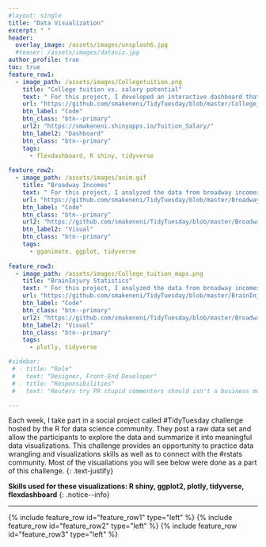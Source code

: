 ```yaml
---
#layout: single
title: "Data Visualization"
excerpt: " "
header:
  overlay_image: /assets/images/unsplash6.jpg
  #teaser: /assets/images/dataviz.jpg
author_profile: true  
toc: true  
feature_row1:
  - image_path: /assets/images/Collegetuition.png
    title: "College tuition vs. salary potential"
    text: " For this project, I developed an interactive dashboard that allows the users to visualize college fees and salary potential by state in the United States"
    url: "https://github.com/smakeneni/TidyTuesday/blob/master/College_tuition_03_011/Tuition_Salary.Rmd"
    btn_label: "Code"
    btn_class: "btn--primary"
    url2: "https://smakeneni.shinyapps.io/Tuition_Salary/"
    btn_label2: "Dashboard"
    btn_class: "btn--primary"
    tags:
      - flexdashboard, R shiny, tidyverse
    
feature_row2:
  - image_path: /assets/images/anim.gif
    title: "Broadway Incomes"
    text: " For this project, I analyzed the data from broadway incomes to created animated plots"
    url: "https://github.com/smakeneni/TidyTuesday/blob/master/Broadway/Animatedplot.R"
    btn_label: "Code"
    btn_class: "btn--primary"
    url2: "https://github.com/smakeneni/TidyTuesday/blob/master/Broadway/Animatedplot.R"
    btn_label2: "Visual"
    btn_class: "btn--primary" 
    tags:
      - gganimate, ggplot, tidyverse
    
feature_row3:
  - image_path: /assets/images/College_tuition_maps.png
    title: "BrainInjury Statistics"
    text: " For this project, I analyzed the data from broadway incomes to created animated plots"
    url: "https://github.com/smakeneni/TidyTuesday/blob/master/BrainInjury_03_24/Braininjury_plotly.R"
    btn_label: "Code"
    btn_class: "btn--primary"
    url2: "https://github.com/smakeneni/TidyTuesday/blob/master/Broadway/Animatedplot.R"
    btn_label2: "Visual"
    btn_class: "btn--primary" 
    tags:
      - plotly, tidyverse

#sidebar:
 # - title: "Role"
 #   text: "Designer, Front-End Developer"
 # - title: "Responsibilities"
 #   text: "Reuters try PR stupid commenters should isn't a business model"

--- 
```

Each week, I take part in a social project called #TidyTuesday challenge hosted by the R for data science community. They post a raw data set and allow the participants to explore the data and summarize it into meaningful data visualizations. This challenge provides an opportunity to practice data wrangling and visualizations skills as well as to connect with the #rstats community. Most of the visualiations you will see below were done as a part of this challenge.
{: .text-justify}

**Skills used for these visualizations:  R shiny, ggplot2, plotly, tidyverse, flexdashboard**
{: .notice--info}

---

{% include feature_row id="feature_row1" type="left" %}
{% include feature_row id="feature_row2" type="left" %}
{% include feature_row id="feature_row3" type="left" %}
